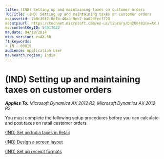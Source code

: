 ```yaml
---
title: (IND) Setting up and maintaining taxes on customer orders
TOCTitle: (IND) Setting up and maintaining taxes on customer orders
ms:assetid: 7a9c39f2-0efb-40ab-9eb7-ba02dfecf728
ms:mtpsurl: https://technet.microsoft.com/en-us/library/Dn268483(v=AX.60)
ms:contentKeyID: 54917022
ms.date: 04/18/2014
mtps_version: v=AX.60
f1_keywords:
- IN - 00015
audience: Application User
ms.search.region: India
---
```


# (IND) Setting up and maintaining taxes on customer orders 


_**Applies To:** Microsoft Dynamics AX 2012 R3, Microsoft Dynamics AX 2012 R2_

You must complete the following setup procedures before you can calculate and post taxes on retail customer orders.

[(IND) Set up India taxes in Retail](ind-set-up-india-taxes-in-retail.md)

[(IND) Design a screen layout](ind-design-a-screen-layout.md)

[(IND) Set up receipt formats](ind-set-up-receipt-formats.md)

  


